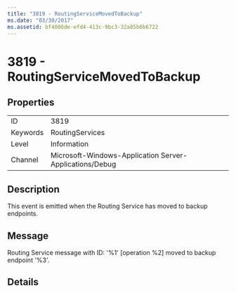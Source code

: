 ```yaml
---
title: "3819 - RoutingServiceMovedToBackup"
ms.date: "03/30/2017"
ms.assetid: bf4086de-efd4-413c-9bc3-32a85b6b6722
---
```

# 3819 - RoutingServiceMovedToBackup
## Properties  
  
|||  
|-|-|  
|ID|3819|  
|Keywords|RoutingServices|  
|Level|Information|  
|Channel|Microsoft-Windows-Application Server-Applications/Debug|  
  
## Description  
 This event is emitted when the Routing Service has moved to backup endpoints.  
  
## Message  
 Routing Service message with ID: '%1' [operation %2] moved to backup endpoint '%3'.  
  
## Details
